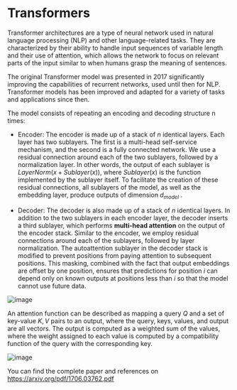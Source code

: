 # Transformers

Transformer architectures are a type of neural network used in natural language processing (NLP) and other language-related tasks. They are characterized by their ability to handle input sequences of variable length and their use of attention, which allows the network to focus on relevant parts of the input similar to when humans grasp the meaning of sentences. 

The original Transformer model was presented in 2017 significantly improving the capabilities of recurrent networks, used until then for NLP. Transformer models has been improved and adapted for a variety of tasks and applications since then. 

The model consists of repeating an encoding and decoding structure n times:

- Encoder: The encoder is made up of a stack of $n$ identical layers. Each layer has two sublayers. The first is a multi-head self-service mechanism, and the second is a fully connected network.
  We use a residual connection around each of the two sublayers, followed by a normalization layer. In other words, the output of each sublayer is $LayerNorm(x + Sublayer(x))$, where $Sublayer(x)$ is the function implemented by the sublayer itself. To facilitate the creation of these residual connections, all sublayers of the model, as well as the embedding layer, produce outputs of dimension $d_{model}$ .
  
- Decoder: The decoder is also made up of a stack of $n$ identical layers. In addition to the two sublayers in each encoder layer, the decoder inserts a third sublayer, which performs **multi-head attention** on the output of the encoder stack. Similar to the encoder, we employ residual connections around each of the sublayers, followed by layer normalization. 
  The autoattention sublayer in the decoder stack is modified to prevent positions from paying attention to subsequent positions. This masking, combined with the fact that output embeddings are offset by one position, ensures that predictions for position $i$ can depend only on known outputs at positions less than $i$ so that the model cannot use future data.
  
![image](https://user-images.githubusercontent.com/114246096/212961994-f311712b-3448-4967-9197-1167e1b15e02.png)


An attention function can be described as mapping a query $Q$ and a set of key-value $K, V$ pairs to an output, where the query, keys, values, and output are all vectors. The output is computed as a weighted sum of the values, where the weight assigned to each value is computed by a compatibility function of the query with the corresponding key.

![image](https://user-images.githubusercontent.com/114246096/212970402-ee348458-cb5f-4183-bc21-de9c2185bf85.png)






You can find the complete paper and references on https://arxiv.org/pdf/1706.03762.pdf
